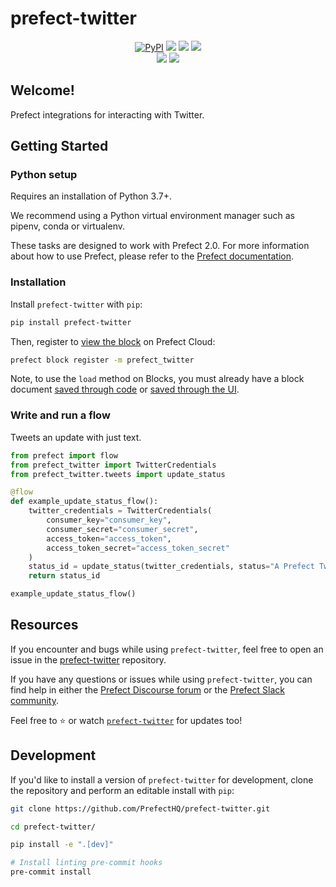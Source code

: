 # prefect-twitter

<p align="center">
    <a href="https://pypi.python.org/pypi/prefect-twitter/" alt="PyPI version">
        <img alt="PyPI" src="https://img.shields.io/pypi/v/prefect-twitter?color=0052FF&labelColor=090422"></a>
    <a href="https://github.com/PrefectHQ/prefect-twitter/" alt="Stars">
        <img src="https://img.shields.io/github/stars/PrefectHQ/prefect-twitter?color=0052FF&labelColor=090422" /></a>
    <a href="https://pepy.tech/badge/prefect-twitter/" alt="Downloads">
        <img src="https://img.shields.io/pypi/dm/prefect-twitter?color=0052FF&labelColor=090422" /></a>
    <a href="https://github.com/PrefectHQ/prefect-twitter/pulse" alt="Activity">
        <img src="https://img.shields.io/github/commit-activity/m/PrefectHQ/prefect-twitter?color=0052FF&labelColor=090422" /></a>
    <br>
    <a href="https://prefect-community.slack.com" alt="Slack">
        <img src="https://img.shields.io/badge/slack-join_community-red.svg?color=0052FF&labelColor=090422&logo=slack" /></a>
    <a href="https://discourse.prefect.io/" alt="Discourse">
        <img src="https://img.shields.io/badge/discourse-browse_forum-red.svg?color=0052FF&labelColor=090422&logo=discourse" /></a>
</p>

## Welcome!

Prefect integrations for interacting with Twitter.

## Getting Started

### Python setup

Requires an installation of Python 3.7+.

We recommend using a Python virtual environment manager such as pipenv, conda or virtualenv.

These tasks are designed to work with Prefect 2.0. For more information about how to use Prefect, please refer to the [Prefect documentation](https://orion-docs.prefect.io/).

### Installation

Install `prefect-twitter` with `pip`:

```bash
pip install prefect-twitter
```

Then, register to [view the block](https://orion-docs.prefect.io/ui/blocks/) on Prefect Cloud:

```bash
prefect block register -m prefect_twitter
```

Note, to use the `load` method on Blocks, you must already have a block document [saved through code](https://orion-docs.prefect.io/concepts/blocks/#saving-blocks) or [saved through the UI](https://orion-docs.prefect.io/ui/blocks/).

### Write and run a flow

Tweets an update with just text.
```python
from prefect import flow
from prefect_twitter import TwitterCredentials
from prefect_twitter.tweets import update_status

@flow
def example_update_status_flow():
    twitter_credentials = TwitterCredentials(
        consumer_key="consumer_key",
        consumer_secret="consumer_secret",
        access_token="access_token",
        access_token_secret="access_token_secret"
    )
    status_id = update_status(twitter_credentials, status="A Prefect Tweet!")
    return status_id

example_update_status_flow()
```

## Resources

If you encounter and bugs while using `prefect-twitter`, feel free to open an issue in the [prefect-twitter](https://github.com/PrefectHQ/prefect-twitter) repository.

If you have any questions or issues while using `prefect-twitter`, you can find help in either the [Prefect Discourse forum](https://discourse.prefect.io/) or the [Prefect Slack community](https://prefect.io/slack).

Feel free to ⭐️ or watch [`prefect-twitter`](https://github.com/PrefectHQ/prefect-twitter) for updates too!

## Development

If you'd like to install a version of `prefect-twitter` for development, clone the repository and perform an editable install with `pip`:

```bash
git clone https://github.com/PrefectHQ/prefect-twitter.git

cd prefect-twitter/

pip install -e ".[dev]"

# Install linting pre-commit hooks
pre-commit install
```
